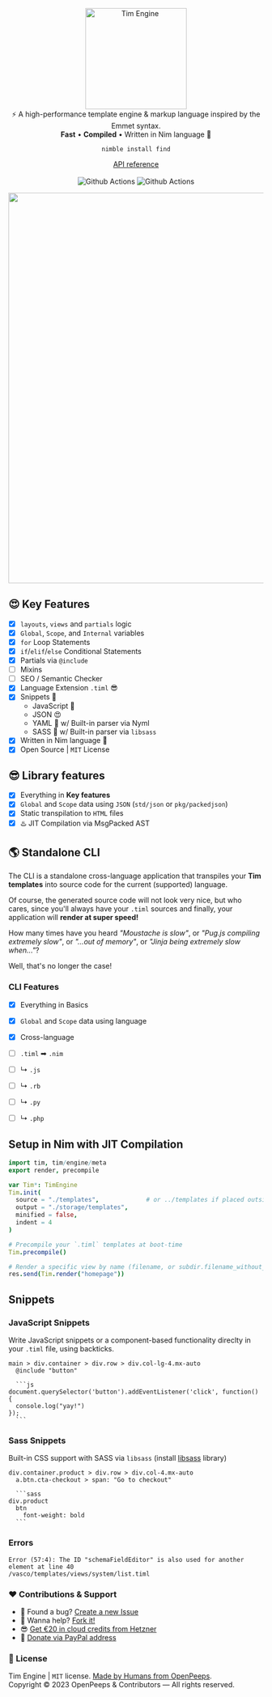 <p align="center">
  <img src="https://raw.githubusercontent.com/openpeeps/tim/main/.github/timengine.png" alt="Tim Engine" width="200px" height="200px"><br>
  ⚡️ A high-performance template engine & markup language inspired by the Emmet syntax.<br>
  <strong>Fast</strong> • <strong>Compiled</strong> • Written in Nim language 👑
</p>

<p align="center">
  <code>nimble install find</code>
</p>

<p align="center">
  <a href="https://openpeeps.github.io/tim/">API reference</a><br><br>
  <img src="https://github.com/openpeeps/tim/workflows/test/badge.svg" alt="Github Actions"> <img src="https://github.com/openpeeps/tim/workflows/docs/badge.svg" alt="Github Actions">
</p>

<p align="center">
<img src="https://raw.githubusercontent.com/openpeeps/tim/main/.github/tim-look.png" width="772px">
</p>

## 😍 Key Features
- [x] `layouts`, `views` and `partials` logic
- [x] `Global`, `Scope`, and `Internal` variables
- [x] `for` Loop Statements
- [x] `if`/`elif`/`else` Conditional Statements
- [x] Partials via `@include`
- [ ] Mixins
- [ ] SEO / Semantic Checker
- [x] Language Extension `.timl` 😎
- [x] Snippets 🎊
    * JavaScript 🥰
    * JSON 😍 
    * YAML 🤩 w/ Built-in parser via Nyml
    * SASS 🫠 w/ Built-in parser via `libsass`
- [x] Written in Nim language 👑
- [x] Open Source | `MIT` License

## 😎 Library features
- [x] Everything in **Key features**
- [x] `Global` and `Scope` data using `JSON` (`std/json` or `pkg/packedjson`)
- [x] Static transpilation to `HTML` files
- [x] ♨️ JIT Compilation via MsgPacked AST 

## 🌎 Standalone CLI
The CLI is a standalone cross-language application that transpiles your **Tim templates** into source code for the current (supported) language.

Of course, the generated source code will not look very nice, but who cares,
since you'll always have your `.timl` sources and finally, your application will **render at super speed!**

How many times have you heard _"Moustache is slow"_, or _"Pug.js compiling extremely slow"_, or _"...out of memory"_,
or _"Jinja being extremely slow when..."_?

Well, that's no longer the case!

### CLI Features
- [x] Everything in Basics
- [x] `Global` and `Scope` data using language
- [x] Cross-language
- [ ] `.timl` ➡ `.nim`
- [ ] ↳ `.js`
- [ ] ↳ `.rb`
- [ ] ↳ `.py`
- [ ] ↳ `.php` 


## Setup in Nim with JIT Compilation

```nim
import tim, tim/engine/meta
export render, precompile

var Tim*: TimEngine
Tim.init(
  source = "./templates",             # or ../templates if placed outside `src` directory
  output = "./storage/templates",
  minified = false,
  indent = 4
)

# Precompile your `.timl` templates at boot-time
Tim.precompile()

# Render a specific view by name (filename, or subdir.filename_without_ext)
res.send(Tim.render("homepage"))

```

## Snippets

### JavaScript Snippets
Write JavaScript snippets or a component-based functionality direclty in your `.timl` file, using backticks.

````tim
main > div.container > div.row > div.col-lg-4.mx-auto
  @include "button"

  ```js
document.querySelector('button').addEventListener('click', function() {
  console.log("yay!")
});
  ```
````

### Sass Snippets
Built-in CSS support with SASS via `libsass` (install [libsass](https://github.com/sass/libsass) library)

````tim
div.container.product > div.row > div.col-4.mx-auto
  a.btn.cta-checkout > span: "Go to checkout"

  ```sass
div.product
  btn
    font-weight: bold
  ```
````

### Errors


```
Error (57:4): The ID "schemaFieldEditor" is also used for another element at line 40
/vasco/templates/views/system/list.timl
```

### ❤ Contributions & Support
- 🐛 Found a bug? [Create a new Issue](https://github.com/openpeeps/tim/issues)
- 👋 Wanna help? [Fork it!](https://github.com/openpeeps/tim/fork)
- 😎 [Get €20 in cloud credits from Hetzner](https://hetzner.cloud/?ref=Hm0mYGM9NxZ4)
- 🥰 [Donate via PayPal address](https://www.paypal.com/donate/?hosted_button_id=RJK3ZTDWPL55C)

### 🎩 License
Tim Engine | `MIT` license. [Made by Humans from OpenPeeps](https://github.com/openpeeps).<br>
Copyright &copy; 2023 OpenPeeps & Contributors &mdash; All rights reserved.
